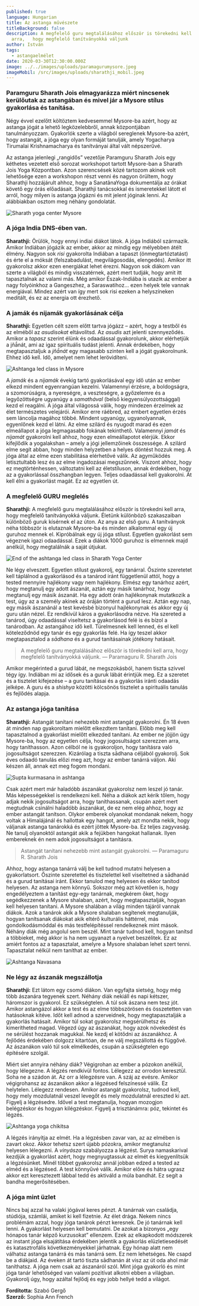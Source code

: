 ```yaml
---
published: true
language: Hungarian
title: Az astanga művészete
titleBackground: false
description: A megfelelő guru megtalálásához először is törekedni kell
  arra,   hogy megfelelő tanítványokká váljunk
author: István
tags:
  - astangaelmélet
date: 2020-03-30T12:30:00.000Z
image: ../../images/uploads/paramagurumysore.jpeg
imageMobil: /src/images/uploads/sharathji_mobil.jpeg
---
```


### Paramguru Sharath Jois elmagyarázza miért nincsenek kerülőutak az astangában és mivel jár a Mysore stílus gyakorlása és tanítása.

Négy évvel ezelőtt költöztem kedvesemmel Mysore-ba azért, hogy az astanga jógát a lehető legközelebbről, annak
központjában tanulmányozzam. Gyakorlók szerte a világból sereglenek Mysore-ba azért, hogy astangát, a jóga egy olyan
formáját tanulják, amely Yogacharya Tirumalai Krishnamacharya és tanítványai által vált népszerűvé.

Az astanga jelenlegi „rangidős” vezetője Paramguru Sharath Jois egy kéthetes vezetett első sorozat workshopot tartott
Mysore-ban a Sharath Jois Yoga Központban. Azon szerencsések közé tartozom akinek volt lehetősége ezen a workshopon
részt venni és nagyon örültem, hogy Sharathji hozzájárult ahhoz, hogy a SanatãnaYoga dokumentálja az órákat követő egy
órás előadásait. Sharathji tanácsokkal és ismeretekkel látott el arról, hogy milyen is astanga jógázni és mit jelent
jóginak lenni. Az alábbiakban osztom meg néhány gondolatát.

![Sharath yoga center Mysore](../../images/uploads/mainshala_navasana.jpeg)

### A jóga India DNS-ében van.

**Sharathji:** Örülök, hogy ennyi indiai diákot látok. A jóga Indiából származik. Amikor Indiában jógázik az ember,
akkor az mindig egy mélyebben átélt élmény. Nagyon sok _risi_ gyakorolta Indiában a tapaszt (önmegtartóztatást) és érte
el a móksát (felszabadulást, megvilágosodás, elengedés). Amikor itt gyakorolsz akkor ezen energiákat lehet érezni.
Nagyon sok diákom van szerte a világból és mindig visszatérnek, azért mert tudják, hogy amit itt tapasztalnak az valami
más. Még amikor Észak-Indiába is utazik az ember a nagy folyóinkhoz a Gangeszhez, a Saraswatihoz… ezen helyek tele
vannak energiával. Mindez azért van így mert sok risi ezeken a helyszíneken meditált, és ez az energia ott érezhető.

### A jamák és nijamák gyakorlásának célja

**Sharathji:** Egyetlen célt szem előtt tartva jógázz – azért, hogy a testből és az elméből az _asudisokat_ eltávolítsd.
Az _asudis_ azt jelenti szennyeződés. Amikor a _tapasz_ szerint élünk és odaadással gyakorolunk, akkor elérhetjük a
jñā́nát, ami az igaz spirituális tudást jelenti. Annak érdekében, hogy megtapasztaljuk a _jñā́nát_ egy magasabb szinten
kell a jógát gyakorolnunk. Ehhez idő kell. Idő, amelyet nem lehet lerövidíteni.

![Ashtanga led class in Mysore](../../images/uploads/mainshala_up_dog.jpeg)

A _jamák_ és a _nijamák_ évekig tartó gyakorlásával egy idő után az ember elkezd mindent egyenrangúan kezelni.
Valamennyi érzésre, a boldogságra, a szomorúságra, a nyereségre, a veszteségre, a győzelemre és a legyőzöttségre
ugyanúgy a _samathával_ (belső kiegyensúlyozottsággal) kezd el reagálni. A jóga által világossá válik, hogy mindezen
érzelmek az élet természetes velejárói. Amikor erre ráébred, az embert egyetlen érzés sem láncolja magához többé.
Mindent ugyanúgy, ugyanolyannak, egyenlőnek kezd el látni. Az elme szilárd és nyugodt marad és ezen elmeállapot a jóga
legmagasabb fokának tekinthető. Valamennyi _jamát_ és _nijamát_ gyakorolni kell ahhoz, hogy ezen elmeállapotot elérjük.
Ekkor kifejlődik a yogalakshan – amely a jógi jellemzőinek összessége. A szilárd elme segít abban, hogy minden
helyzetben a helyes döntést hozzuk meg. A jóga által az elme ezen stabilitása elérhetővé válik. Az agyműködés
letisztultabb lesz és az elme ingadozásai megszűnnek. Viszont ahhoz, hogy ez megtörténhessen, változtatni kell az
életstíluson, annak érdekében, hogy az a gyakorlással összhangban legyen. Teljes odaadással kell gyakorolni. Át kell
élni a gyakorlást magát. Ez az egyetlen út.

### A megfelelő GURU meglelés

**Sharathji:** A megfelelő guru megtalálásához először is törekedni kell arra, hogy megfelelő tanítványokká váljunk.
Életünk különböző szakaszaiban különböző guruk kísérnek el az úton. Az anya az első guru. A tanítványok néha többször is
elutaznak Mysore-ba és minden alkalommal egy új guruhoz mennek el. Kipróbálnak egy új jóga stílust. Egyetlen gyakorlást
sem végeznek igazi odaadással. Ezek a diákok 1000 guruhoz is elmennek majd anélkül, hogy megtalálnák a saját útjukat.

![End of the ashtanga led class in Sharath Yoga Center](../../images/uploads/mainshala_nadi.jpeg)

Ne légy elveszett. Egyetlen stílust gyakorolj, egy tanárral. Őszinte szeretetet kell táplálnod a gyakorlásod és a
tanárod iránt függetlenül attól, hogy a tested mennyire hajlékony vagy nem hajlékony. Elmész egy tanárhoz azért, hogy
megtanulj egy adott ászanát, aztán egy másik tanárhoz, hogy megtanulj egy másik ászanát. Ha egy adott órán hajlékonynak
mutatkozik a test, úgy az a személy akinek az óráján történt a gurud lesz. Aztán egy nap, egy másik ászanánál a test
kevésbé bizonyul hajlékonynak és akkor egy új guru után nézel. Ez rendkívül káros a gyakorlásodra nézve. Ha szereted a
tanárod, úgy odaadással viseltetsz a gyakorlásod felé is és bízol a tanárodban. Az astangához idő kell. Türelmesnek kell
lenned, és el kell köteleződnöd egy tanár és egy gyakorlás felé. Ha így teszel akkor megtapasztalod a _sādhana_ és a
gurud tanításainak jótékony hatásait.

> A megfelelő guru megtalálásához először is törekedni kell arra, hogy megfelelő tanítványokká váljunk. — Paramaguru R.
> Sharath Jois

Amikor megérinted a gurud lábát, ne megszokásból, hanem tiszta szívvel tégy így. Indiában mi az idősek és a guruk lábát
érintjük meg. Ez a szeretet és a tisztelet kifejezése – a guru tanításai és a gyakorlás iránti odaadás jelképe. A guru
és a _shishya_ közötti kölcsönös tisztelet a spirituális tanulás és fejlődés alapja.

### Az astanga jóga tanítása

**Sharathji:** Astangát tanítani nehezebb mint astangát gyakorolni. Én 18 éven át minden nap gyakoroltam mielőtt
elkezdtem tanítani. Előbb meg kell tapasztalnod a gyakorlást mielőtt elkezded tanítani. Az ember ne jöjjön úgy
Mysore-ba, hogy az egyetlen célja, hogy jogosultságot szerezzen arra, hogy taníthasson. Azon célból ne is gyakoroljon,
hogy tanításra való jogosultságot szerezzen. Kizárólag a tiszta sādhana céljából gyakorolj. Sok éves odaadó tanulás
előzi meg azt, hogy az ember tanárrá váljon. Aki készen áll, annak ezt meg fogom mondani.

![Supta kurmasana in ashtanga ](../../images/uploads/mainshala_supta.jpeg)

Csak azért mert már haladóbb ászanákat gyakorolsz nem leszel jó tanár. Más képességekkel is rendelkezni kell. Néha a
diákok azt kérik tőlem, hogy adjak nekik jogosultságot arra, hogy taníthassanak, csupán azért mert megtudnak csinálni
haladóbb ászanákat, de ez nem elég ahhoz, hogy az ember astangát tanítson. Olykor emberek olyanokat mondanak nekem, hogy
voltak a Himalájánál és hallottak egy hangot, amely azt mondta nekik, hogy váljanak astanga tanárokká és ezért jöttek
Mysore-ba. Ez teljes zagyvaság. Ne tanulj olyanoktól astangát akik a fejükben hangokat hallanak. Ilyen embereknek én nem
adok jogosultságot a tanításra.

> Astangát tanítani nehezebb mint astangát gyakorolni. — Paramaguru R. Sharath Jois

Ahhoz, hogy astanga tanárrá válj be kell tudnod mutatni helyesen a gyakorlatsort. Őszinte szeretettel és tisztelettel
kell viseltetned a sādhanád és a gurud tanításai iránt. Ekkor tanulod meg helyesen és ekkor tanítod helyesen. Az astanga
nem könnyű. Sokszor még azt követően is, hogy engedélyeztem a tanítást egy-egy tanárnak, megkérem őket, hogy
segédkezzenek a Mysore shalaban, azért, hogy megtapasztalják, hogyan kell helyesen tanítani. A Mysore shalában a világ
minden tájáról vannak diákok. Azok a tanárok akik a Mysore shalaban segítenek megtanulják, hogyan tanítsanak diákokat
akik eltérő kulturális háttérrel, más gondolkodásmóddal és más testfelépítéssel rendelkeznek mint mások. Néhány diák még
angolul sem beszél. Mint tanár tudnod kell, hogyan tanítsd a többieket, még akkor is ha nem ugyanazt a nyelvet
beszélitek. Ez az amiért fontos az a tapasztalat, amelyre a Mysore shalaban lehet szert tenni. Tapasztalat nélkül nem
taníthat az ember.

![Ashtanga Navasana](../../images/uploads/mainshala_navasana_close.jpeg)

### Ne légy az ászanák megszállotja

**Sharathji:** Ezt látom egy csomó diákon. Van egyfajta sietség, hogy még több ászanára tegyenek szert. Néhány diák
nekiáll és napi kétszer, háromszor is gyakorol. Ez szükségtelen. A túl sok ászana nem tesz jót. Amikor astangázol akkor
a test és az elme többszörösen és összetetten van hatásoknak kitéve. Időt kell adnod a szerveidnek, hogy megtapasztalják
a gyakorlás hatásait. Amikor túl sokat gyakorolsz megsérülhetsz és kimerítheted magad. Végezd úgy az ászanákat, hogy
azok növekedést és ne sérülést hozzanak magukkal. Ne kezdj el kötődni az ászanákhoz. A fejlődés érdekében dolgozz
kitartóan, de ne válj megszállottá és függővé. Az ászanákon való túl sok elmélkedés, csupán a szükségtelen ego építésére
szolgál.

Miért siet annyira néhány diák? Végigrohan az ember a pózokon anélkül, hogy lélegezne. A légzés rendkívül fontos.
Lélegezz az orrodon keresztül. Soha ne a szádon át. Az orr a lélegzésre van. A száj az evésre. Amikor végigrohansz az
ászanákon akkor a légzésed felszínessé válik. Ez helytelen. Lélegezz rendesen. Amikor astangát gyakorolsz, tudnod kell,
hogy mely mozdulatnál veszel levegőt és mely mozdulatnál ereszted ki azt. Figyelj a légzésedre. Idővel a test
megtanulja, hogyan mozogjon belégzéskor és hogyan kilégzéskor. Figyelj a trisztánámra: póz, tekintet és légzés.

![Ashtanga yoga chikitsa](../../images/uploads/mainshala_mysore_navasana.jpeg)

A légzés irányítja az elmét. Ha a légzésben zavar van, az az elmében is zavart okoz. Akkor tehetsz szert újabb pózokra,
amikor megtanulsz helyesen lélegezni. A _vinyásza_ szabályozza a légzést. Surya namaskarival kezdjük a gyakorlást azért,
hogy megnyugtassuk az elmét és kiegyenlítsük a légzésünket. Minél többet gyakorolsz annál jobban edzed a tested az elméd
és a légzésed. A test könnyűvé válik. Amikor előre és hátra ugrasz akkor ezt keresztezett lábbal tedd és aktiváld a múla
bandhát. Ez segít a bandha megerősítésében.

### A jóga mint üzlet

Nincs baj azzal ha valaki jógával keres pénzt. A tanárnak van családja, stúdiója, számlái, amiket ki kell fizetnie. Az
élet drága. Nekem nincs problémám azzal, hogy jóga tanárok pénzt keresnek. De jó tanárnak kell lenni. A gyakorlást
helyesen kell bemutatni. De azokat a bizonyos „egy hónapos tanár képző kurzusokat” ellenzem. Ezek az elkapkodott
módszerek az instant jóga elsajátítása érdekében jelentik a gyakorlás elüzletiesedését és katasztrofális
következményekkel járhatnak. Egy hónap alatt nem válhatsz astanga tanárrá és más tanárrá sem. Ez nem lehetséges. Ne
csapd be a diákjaid. Az éveken át tartó tiszta sādhanán át visz az út oda ahol már taníthatsz. A jóga nem csak az
ászanáról szól. Mint jóga gyakorló és mint jóga tanár lehetőséged van valami pozitívat alkotni ebben a világban.
Gyakorolj úgy, hogy azáltal fejlődj és egy jobb hellyé tedd a világot.

**Fordította:** Szabó Gergő  
**Szerző:** Sophia Ann French
